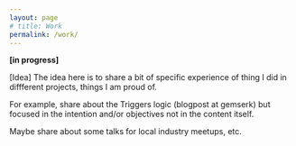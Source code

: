 ```yaml
---
layout: page
# title: Work
permalink: /work/
---
```


**[in progress]**

[Idea] The idea here is to share a bit of specific experience of thing I did in diffferent projects, things I am proud of.

For example, share about the Triggers logic (blogpost at gemserk) but focused in the intention and/or objectives not in the content itself.

Maybe share about some talks for local industry meetups, etc.